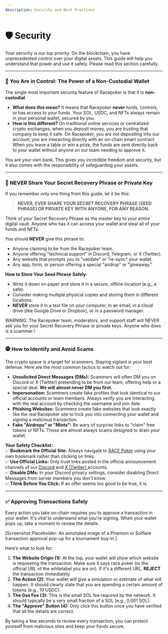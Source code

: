 ```yaml
---
description: Security and Best Practises
---
```


# 🛡️ Security

Your security is our top priority. On the blockchain, you have unprecedented control over your digital assets. This guide will help you understand that power and use it safely. Please read this section carefully.

***

### 🔑 **You Are in Control: The Power of a Non-Custodial Wallet**

The single most important security feature of Racepoker is that it is **non-custodial**.

* **What does this mean?** It means that Racepoker **never** holds, controls, or has access to your funds. Your SOL, USDC, and NFTs always remain in your personal wallet, secured by you.
* **How is this different?** On traditional online services or centralized crypto exchanges, when you deposit money, you are trusting that company to keep it safe. On Racepoker, you are not depositing into our account; you are interacting directly with an on-chain smart contract. When you leave a table or win a prize, the funds are sent directly back to your wallet without anyone on our team needing to approve it.

You are your own bank. This gives you incredible freedom and security, but it also comes with the responsibility of safeguarding your assets.

***

### 🚫 **NEVER Share Your Secret Recovery Phrase or Private Key**

If you remember only one thing from this guide, let it be this:

> **NEVER, EVER SHARE YOUR SECRET RECOVERY PHRASE (SEED PHRASE) OR PRIVATE KEY WITH ANYONE, FOR ANY REASON.**

Think of your Secret Recovery Phrase as the master key to your entire digital vault. Anyone who has it can access your wallet and steal all of your funds and NFTs.

You should **NEVER** give this phrase to:

* Anyone claiming to be from the Racepoker team.
* Anyone offering "technical support" in Discord, Telegram, or X (Twitter).
* Any website that prompts you to "validate" or "re-sync" your wallet.
* Any app, form, or person offering a special "airdrop" or "giveaway."

**How to Store Your Seed Phrase Safely:**

* Write it down on paper and store it in a secure, offline location (e.g., a safe).
* Consider making multiple physical copies and storing them in different locations.
* **NEVER** store it in a text file on your computer, in an email, in a cloud drive (like Google Drive or Dropbox), or in a password manager.

WARNING: The Racepoker team, moderators, and support staff will NEVER ask you for your Secret Recovery Phrase or private keys. Anyone who does is a scammer.\


***

### 🕵️ **How to Identify and Avoid Scams**

The crypto space is a target for scammers. Staying vigilant is your best defense. Here are the most common tactics to watch out for:

* **Unsolicited Direct Messages (DMs):** Scammers will often DM you on Discord or X (Twitter) pretending to be from our team, offering help or a special deal. **We will almost never DM you first.**
* **Impersonation:** Scammers create fake profiles that look identical to our official accounts or team members. Always verify you are interacting with the real account by checking the username and join date.
* **Phishing Websites:** Scammers create fake websites that look exactly like the real Racepoker site to trick you into connecting your wallet and signing a malicious transaction.
* **Fake "Airdrops" or "Mints":** Be wary of surprise links to "claim" free tokens or NFTs. These are almost always scams designed to drain your wallet.

**Your Safety Checklist:**\
✅ **Bookmark the Official Site:** Always navigate to [RACE Poker](https://race.poker/) using your own bookmark rather than clicking on links.\
✅ **Use Official Links:** Only trust links posted in the official announcement channels of our [Discord](https://discord.gg/tBGZ4kaQBB) and [X (Twitter) ](https://x.com/RaceGameTeam)accounts.\
✅ **Disable DMs:** In your Discord privacy settings, consider disabling Direct Messages from server members you don't know.\
✅ **Think Before You Click:** If an offer seems too good to be true, it is.

***

### ✅ **Approving Transactions Safely**

Every action you take on-chain requires you to approve a transaction in your wallet. It's vital to understand what you're signing. When your wallet pops up, take a moment to review the details.

\[Screenshot Placeholder: An annotated image of a Phantom or Solflare transaction approval pop-up for a tournament buy-in.]

Here’s what to look for:

1. **The Website Origin (1):** At the top, your wallet will show which website is requesting the transaction. Make sure it says race.poker (or the official URL of the whitelabel you are on). If it's a different URL, **REJECT** the transaction immediately.
2. **The Action (2):** Your wallet will give a simulation or estimate of what will happen. It should clearly state that you are spending a certain amount of tokens (e.g., 10 USDC).
3. **The Gas Fee (3):** This is the small SOL fee required by the network. It should typically be a very small fraction of a SOL (e.g., 0.001 SOL).
4. **The "Approve" Button (4):** Only click this button once you have verified that all the details are correct.

By taking a few seconds to review every transaction, you can protect yourself from malicious sites and keep your funds secure.
